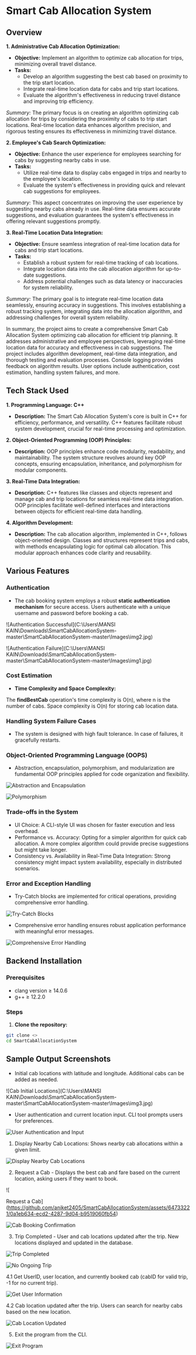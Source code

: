 # Smart Cab Allocation System

## Overview

**1. Administrative Cab Allocation Optimization:**

- **Objective:** Implement an algorithm to optimize cab allocation for trips, minimizing overall travel distance.
- **Tasks:**
    - Develop an algorithm suggesting the best cab based on proximity to the trip start location.
    - Integrate real-time location data for cabs and trip start locations.
    - Evaluate the algorithm's effectiveness in reducing travel distance and improving trip efficiency.

*Summary:* The primary focus is on creating an algorithm optimizing cab allocation for trips by considering the proximity of cabs to trip start locations. Real-time location data enhances algorithm precision, and rigorous testing ensures its effectiveness in minimizing travel distance.

**2. Employee's Cab Search Optimization:**

- **Objective:** Enhance the user experience for employees searching for cabs by suggesting nearby cabs in use.
- **Tasks:**
    - Utilize real-time data to display cabs engaged in trips and nearby to the employee's location.
    - Evaluate the system's effectiveness in providing quick and relevant cab suggestions for employees.

*Summary:* This aspect concentrates on improving the user experience by suggesting nearby cabs already in use. Real-time data ensures accurate suggestions, and evaluation guarantees the system's effectiveness in offering relevant suggestions promptly.

**3. Real-Time Location Data Integration:**

- **Objective:** Ensure seamless integration of real-time location data for cabs and trip start locations.
- **Tasks:**
    - Establish a robust system for real-time tracking of cab locations.
    - Integrate location data into the cab allocation algorithm for up-to-date suggestions.
    - Address potential challenges such as data latency or inaccuracies for system reliability.

*Summary:* The primary goal is to integrate real-time location data seamlessly, ensuring accuracy in suggestions. This involves establishing a robust tracking system, integrating data into the allocation algorithm, and addressing challenges for overall system reliability.

In summary, the project aims to create a comprehensive Smart Cab Allocation System optimizing cab allocation for efficient trip planning. It addresses administrative and employee perspectives, leveraging real-time location data for accuracy and effectiveness in cab suggestions. The project includes algorithm development, real-time data integration, and thorough testing and evaluation processes. Console logging provides feedback on algorithm results. User options include authentication, cost estimation, handling system failures, and more.

## Tech Stack Used

**1. Programming Language: C++**

- **Description:** The Smart Cab Allocation System's core is built in C++ for efficiency, performance, and versatility. C++ features facilitate robust system development, crucial for real-time processing and optimization.

**2. Object-Oriented Programming (OOP) Principles:**

- **Description:** OOP principles enhance code modularity, readability, and maintainability. The system structure revolves around key OOP concepts, ensuring encapsulation, inheritance, and polymorphism for modular components.

**3. Real-Time Data Integration:**

- **Description:** C++ features like classes and objects represent and manage cab and trip locations for seamless real-time data integration. OOP principles facilitate well-defined interfaces and interactions between objects for efficient real-time data handling.

**4. Algorithm Development:**

- **Description:** The cab allocation algorithm, implemented in C++, follows object-oriented design. Classes and structures represent trips and cabs, with methods encapsulating logic for optimal cab allocation. This modular approach enhances code clarity and reusability.

## Various Features

### Authentication

- The cab booking system employs a robust **static authentication mechanism** for secure access. Users authenticate with a unique username and password before booking a cab.

![Authentication Successful](C:\Users\MANSI KAIN\Downloads\SmartCabAllocationSystem-master\SmartCabAllocationSystem-master\Images\img2.jpg)

![Authentication Failure](C:\Users\MANSI KAIN\Downloads\SmartCabAllocationSystem-master\SmartCabAllocationSystem-master\Images\img1.jpg)

### Cost Estimation

- **Time Complexity and Space Complexity:**

The **findBestCab** operation's time complexity is O(n), where n is the number of cabs. Space complexity is O(n) for storing cab location data.

### Handling System Failure Cases

- The system is designed with high fault tolerance. In case of failures, it gracefully restarts.

### Object-Oriented Programming Language (OOPS)

- Abstraction, encapsulation, polymorphism, and modularization are fundamental OOP principles applied for code organization and flexibility.

![Abstraction and Encapsulation](https://github.com/aniket2405/SmartCabAllocationSystem/assets/64733221/ab782a07-4c98-4708-b3c7-82ea0b94fe33)

![Polymorphism](https://github.com/aniket2405/SmartCabAllocationSystem/assets/64733221/468f4b1a-c841-4c33-b937-054c0ced86b2)

### Trade-offs in the System

- UI Choice: A CLI-style UI was chosen for faster execution and less overhead.
- Performance vs. Accuracy: Opting for a simpler algorithm for quick cab allocation. A more complex algorithm could provide precise suggestions but might take longer.
- Consistency vs. Availability in Real-Time Data Integration: Strong consistency might impact system availability, especially in distributed scenarios.

### Error and Exception Handling

- Try-Catch blocks are implemented for critical operations, providing comprehensive error handling.

![Try-Catch Blocks](https://github.com/aniket2405/SmartCabAllocationSystem/assets/64733221/da78acac-2635-42aa-9c42-f6ddbfa1f16d)

- Comprehensive error handling ensures robust application performance with meaningful error messages.

![Comprehensive Error Handling](https://github.com/aniket2405/SmartCabAllocationSystem/assets/64733221/5c382ef1-1ba7-42cb-a818-df2b51ac07e2)

## Backend Installation

### Prerequisites

- clang version ≥ 14.0.6
- g++ ≥ 12.2.0

### Steps

1. **Clone the repository:**

```bash
git clone <>
cd SmartCabAllocationSystem
```

## Sample Output Screenshots

- Initial cab locations with latitude and longitude. Additional cabs can be added as needed.

![Cab Initial Locations](C:\Users\MANSI KAIN\Downloads\SmartCabAllocationSystem-master\SmartCabAllocationSystem-master\Images\img3.jpg)

- User authentication and current location input. CLI tool prompts users for preferences.

![User Authentication and Input](https://github.com/aniket2405/SmartCabAllocationSystem/assets/64733221/f8e08ded-f199-44ad-9c98-875c0abdda53)

1. Display Nearby Cab Locations: Shows nearby cab allocations within a given limit.

![Display Nearby Cab Locations](https://github.com/aniket2405/SmartCabAllocationSystem/assets/64733221/981ba6a4-612b-4d2d-a5ab-18a70c480864)

2. Request a Cab - Displays the best cab and fare based on the current location, asking users if they want to book.

![

Request a Cab](https://github.com/aniket2405/SmartCabAllocationSystem/assets/64733221/0a1eb634-ecd2-4287-9d04-b9519060fb54)

![Cab Booking Confirmation](https://github.com/aniket2405/SmartCabAllocationSystem/assets/64733221/ce073460-a339-42fa-9e81-7f2aa2c21e3f)

3. Trip Completed - User and cab locations updated after the trip. New locations displayed and updated in the database.

![Trip Completed](https://github.com/aniket2405/SmartCabAllocationSystem/assets/64733221/da187049-7443-4b87-8dc0-aee22dd39b0d)

![No Ongoing Trip](https://github.com/aniket2405/SmartCabAllocationSystem/assets/64733221/128d764b-c0e5-4a9a-81d1-2c0258959196)

4.1 Get UserID, user location, and currently booked cab (cabID for valid trip, -1 for no current trip).

![Get User Information](https://github.com/aniket2405/SmartCabAllocationSystem/assets/64733221/7ebd174f-186c-4105-a718-76cbcb3cb1ab)

4.2 Cab location updated after the trip. Users can search for nearby cabs based on the new location.

![Cab Location Updated](https://github.com/aniket2405/SmartCabAllocationSystem/assets/64733221/315456dc-9850-497c-bc8b-bb30a7fa1501)

5. Exit the program from the CLI.

![Exit Program](https://github.com/aniket2405/SmartCabAllocationSystem/assets/64733221/709420ed-a8b6-441a-a316-e74876903263)